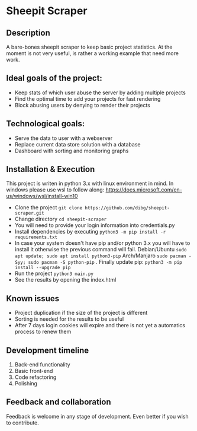 # Sheepit Scraper

## Description
A bare-bones sheepit scraper to keep basic project statistics.
At the moment is not very useful, is rather a working example that need more work.

## Ideal goals of the project:
* Keep stats of which user abuse the server by adding multiple projects
* Find the optimal time to add your projects for fast rendering
* Block abusing users by denying to render their projects

## Technological goals:
* Serve the data to user with a webserver
* Replace current data store solution with a database
* Dashboard with sorting and monitoring graphs

## Installation & Execution
This project is writen in python 3.x with linux environment in mind. In windows please use wsl to follow along: https://docs.microsoft.com/en-us/windows/wsl/install-win10
* Clone the project `git clone https://github.com/dibg/sheepit-scraper.git`
* Change directory `cd sheepit-scraper`
* You will need to provide your login information into credentials.py
* Install dependencies by executing `python3 -m pip install -r requirements.txt`
* In case your system doesn't have pip and/or python 3.x you will have to install it otherwise the previous command will fail. 
Debian/Ubuntu `sudo apt update; sudo apt install python3-pip` Arch/Manjaro `sudo pacman -Syy; sudo pacman -S python-pip`
. Finally update pip: `python3 -m pip install --upgrade pip`
* Run the project `python3 main.py`
* See the results by opening the index.html

## Known issues
* Project duplication if the size of the project is different
* Sorting is needed for the results to be useful   
* After 7 days login cookies will expire and there is not yet a automatics process to renew them

## Development timeline
1. Back-end functionality
2. Basic front-end
3. Code refactoring
4. Polishing

## Feedback and collaboration
Feedback is welcome in any stage of development.
Even better if you wish to contribute. 
